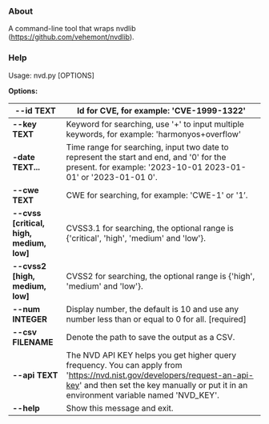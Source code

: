 ### About

A command-line tool that wraps nvdlib (https://github.com/vehemont/nvdlib).

### Help

Usage: nvd.py [OPTIONS]

**Options:**

| --id TEXT                                | Id for CVE, for example: 'CVE-1999-1322'                     |
| ---------------------------------------- | ------------------------------------------------------------ |
| **--key TEXT**                           | Keyword for searching, use '+' to input multiple keywords, for example: 'harmonyos+overflow' |
| **-date TEXT...**                        | Time range for searching, input two date to represent the start and end, and '0' for the present. for example: '2023-10-01 2023-01-01' or '2023-01-01 0'. |
| **--cwe TEXT**                           | CWE for searching, for example: 'CWE-1' or '1’.              |
| **--cvss [critical, high, medium, low]** | CVSS3.1 for searching, the optional range is {'critical', 'high', 'medium' and 'low'}. |
| **--cvss2 [high, medium, low]**          | CVSS2 for searching, the optional range is {'high', 'medium' and 'low'}. |
| **--num INTEGER**                        | Display number, the default is 10 and use any number less than or equal to 0 for all.  [required] |
| **--csv FILENAME**                       | Denote the path to save the output as a CSV.                 |
| **--api TEXT**                           | The NVD API KEY helps you get higher query frequency. You can apply from 'https://nvd.nist.gov/developers/request-an-api-key' and then set the key manually or  put it in an environment variable named  'NVD_KEY'. |
| **--help**                               | Show this message and exit.                                  |

